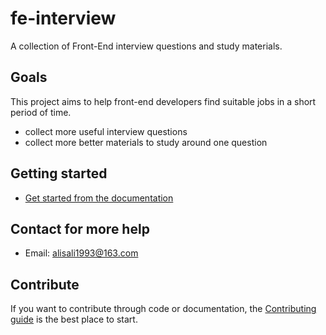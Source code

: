 # fe-interview
A collection of Front-End interview questions and study materials.


## Goals
This project aims to help front-end developers find suitable jobs in a short period of time.
- collect more useful interview questions
- collect more better materials to study around one question

## Getting started
- [Get started from the documentation](https://alisalicn.github.io/fe-interview/)

## Contact for more help
- Email: alisali1993@163.com

## Contribute
If you want to contribute through code or documentation, the [Contributing guide](./CONTRIBUTING.md) is the best place to start. 